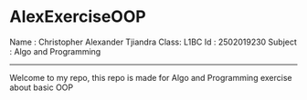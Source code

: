 # AlexExerciseOOP
Name : Christopher Alexander Tjiandra
Class: L1BC
Id : 2502019230
Subject : Algo and Programming

------------------------
Welcome to my repo, this repo is made for Algo and Programming exercise about basic OOP
